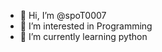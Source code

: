 - 👋 Hi, I’m @spoT0007
- 👀 I’m interested in Programming
- 🌱 I’m currently learning python


<!---
spoT0007/spoT0007 is a ✨ special ✨ repository because its `README.md` (this file) appears on your GitHub profile.
You can click the Preview link to take a look at your changes.
--->
